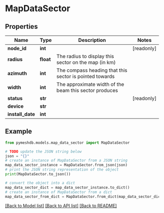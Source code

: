 # MapDataSector


## Properties

Name | Type | Description | Notes
------------ | ------------- | ------------- | -------------
**node_id** | **int** |  | [readonly] 
**radius** | **float** | The radius to display this sector on the map (in km) | 
**azimuth** | **int** | The compass heading that this sector is pointed towards | 
**width** | **int** | The approximate width of the beam this sector produces | 
**status** | **str** |  | [readonly] 
**device** | **str** |  | 
**install_date** | **int** |  | 

## Example

```python
from pymeshdb.models.map_data_sector import MapDataSector

# TODO update the JSON string below
json = "{}"
# create an instance of MapDataSector from a JSON string
map_data_sector_instance = MapDataSector.from_json(json)
# print the JSON string representation of the object
print(MapDataSector.to_json())

# convert the object into a dict
map_data_sector_dict = map_data_sector_instance.to_dict()
# create an instance of MapDataSector from a dict
map_data_sector_from_dict = MapDataSector.from_dict(map_data_sector_dict)
```
[[Back to Model list]](../README.md#documentation-for-models) [[Back to API list]](../README.md#documentation-for-api-endpoints) [[Back to README]](../README.md)


